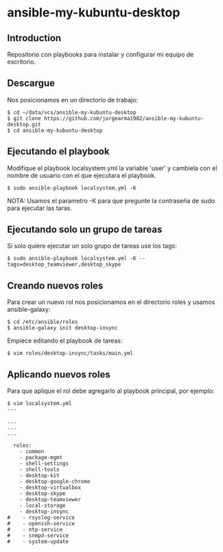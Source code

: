 # ansible-my-kubuntu-desktop

## Introduction

Repositorio con playbooks para instalar y configurar mi equipo de escritorio.


## Descargue

Nos posicionamos en un directorio de trabajo:

```
$ cd ~/data/vcs/ansible-my-kubuntu-desktop
$ git clone https://github.com/jorgearma1982/ansible-my-kubuntu-desktop.git
$ cd ansible-my-kubuntu-desktop
```

## Ejecutando el playbook

Modifique el playbook localsystem.yml la variable 'user' y cambiela con el nombre de usuario con el que ejecutara el playbook.

```
$ sudo ansible-playbook localsystem.yml -K
```

NOTA: Usamos el parametro -K para que pregunte la contraseña de sudo para ejecutar las taras.

## Ejecutando solo un grupo de tareas

Si solo quiere ejecutar un solo grupo de tareas use los tags:

```
$ sudo ansible-playbook localsystem.yml -K --tags=desktop_teamviewer,desktop_skype
```

## Creando nuevos roles

Para crear un nuevo rol nos posicionamos en el directorio roles y usamos ansible-galaxy:

```
$ cd /etc/ansible/roles
$ ansible-galaxy init desktop-insync
```

Empiece editando el playbook de tareas:

```
$ vim roles/desktop-insync/tasks/main.yml
```

## Aplicando nuevos roles

Para que aplique el rol debe agregarlo al playbook principal, por ejemplo:

```
$ vim localsystem.yml
---

...
...
...

  roles:
    - common
    - package-mgmt
    - shell-settings
    - shell-tools
    - desktop-kit
    - desktop-google-chrome
    - desktop-virtualbox
    - desktop-skype
    - desktop-teamviewer
    - local-storage
    - desktop-insync
#    - rsyslog-service
#    - openssh-service
#    - ntp-service
#    - snmpd-service
#    - system-update
```

